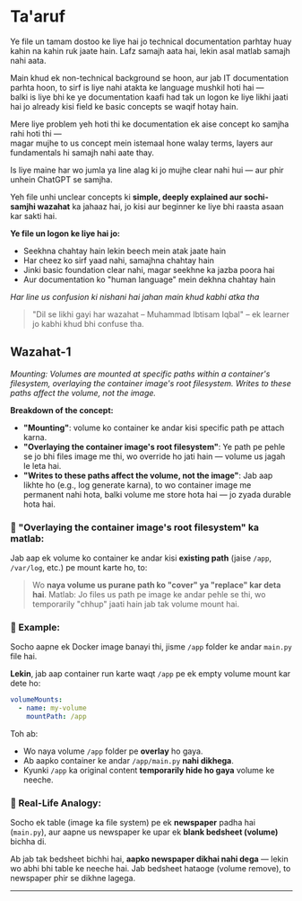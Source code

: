 # Ta'aruf

Ye file un tamam dostoo ke liye hai jo technical documentation parhtay huay kahin na kahin ruk jaate hain. Lafz samajh aata hai, lekin asal matlab samajh nahi aata.

Main khud ek non-technical background se hoon, aur jab IT documentation parhta hoon, to sirf is liye nahi atakta ke language mushkil hoti hai —  
balki is liye bhi ke ye documentation kaafi had tak un logon ke liye likhi jaati hai jo already kisi field ke basic concepts se waqif hotay hain.

Mere liye problem yeh hoti thi ke documentation ek aise concept ko samjha rahi hoti thi —  
magar mujhe to us concept mein istemaal hone walay terms, layers aur fundamentals hi samajh nahi aate thay.  
 
Is liye maine har wo jumla ya line alag ki jo mujhe clear nahi hui — aur phir unhein ChatGPT se samjha.  

Yeh file unhi unclear concepts ki **simple, deeply explained aur sochi-samjhi wazahat** ka jahaaz hai, jo kisi aur beginner ke liye bhi raasta asaan kar sakti hai.

**Ye file un logon ke liye hai jo:**
- Seekhna chahtay hain lekin beech mein atak jaate hain  
- Har cheez ko sirf yaad nahi, samajhna chahtay hain  
- Jinki basic foundation clear nahi, magar seekhne ka jazba poora hai  
- Aur documentation ko "human language" mein dekhna chahtay hain

*Har line us confusion ki nishani hai jahan main khud kabhi atka tha*

> "Dil se likhi gayi har wazahat – Muhammad Ibtisam Iqbal"
> – ek learner jo kabhi khud bhi confuse tha.

## Wazahat-1

*Mounting: Volumes are mounted at specific paths within a container's filesystem, overlaying the container image's root filesystem. Writes to these paths affect the volume, not the image.*

**Breakdown of the concept:**

* **"Mounting"**: volume ko container ke andar kisi specific path pe attach karna.
* **"Overlaying the container image's root filesystem"**: Ye path pe pehle se jo bhi files image me thi, wo override ho jati hain — volume us jagah le leta hai.
* **"Writes to these paths affect the volume, not the image"**: Jab aap likhte ho (e.g., log generate karna), to wo container image me permanent nahi hota, balki volume me store hota hai — jo zyada durable hota hai.

### 🔧 "Overlaying the container image's root filesystem" ka matlab:

Jab aap ek volume ko container ke andar kisi **existing path** (jaise `/app`, `/var/log`, etc.) pe mount karte ho, to:

> Wo **naya volume us purane path ko "cover" ya "replace" kar deta hai**.
> Matlab: Jo files us path pe image ke andar pehle se thi, wo temporarily "chhup" jaati hain jab tak volume mount hai.


### 🧠 Example:

Socho aapne ek Docker image banayi thi, jisme `/app` folder ke andar `main.py` file hai.

**Lekin**, jab aap container run karte waqt `/app` pe ek empty volume mount kar dete ho:

```yaml
volumeMounts:
  - name: my-volume
    mountPath: /app
```

Toh ab:

* Wo naya volume `/app` folder pe **overlay** ho gaya.
* Ab aapko container ke andar `/app/main.py` **nahi dikhega**.
* Kyunki `/app` ka original content **temporarily hide ho gaya** volume ke neeche.

### 🧺 Real-Life Analogy:

Socho ek table (image ka file system) pe ek **newspaper** padha hai (`main.py`), aur aapne us newspaper ke upar ek **blank bedsheet (volume)** bichha di.

Ab jab tak bedsheet bichhi hai, **aapko newspaper dikhai nahi dega** — lekin wo abhi bhi table ke neeche hai.
Jab bedsheet hataoge (volume remove), to newspaper phir se dikhne lagega.

---

